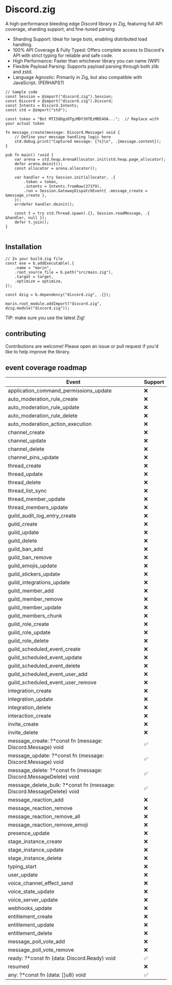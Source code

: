 
# Discord.zig

A high-performance bleeding edge Discord library in Zig, featuring full API coverage, sharding support, and fine-tuned parsing
* Sharding Support: Ideal for large bots, enabling distributed load handling.
* 100% API Coverage & Fully Typed: Offers complete access to Discord's API with strict typing for reliable and safe code.
* High Performance: Faster than whichever library you can name (WIP)
* Flexible Payload Parsing: Supports payload parsing through both zlib and zstd.
* Language Agnostic: Primarily in Zig, but also compatible with JavaScript. (PERHAPS?)

```zig
// Sample code
const Session = @import("discord.zig").Session;
const Discord = @import("discord.zig").Discord;
const Intents = Discord.Intents;
const std = @import("std");

const token = "Bot MTI5ODgzOTgzMDY3OTEzMDE4OA...";  // Replace with your actual token

fn message_create(message: Discord.Message) void {
    // Define your message handling logic here
    std.debug.print("Captured message: {?s}\n", .{message.content});
}

pub fn main() !void {
    var arena = std.heap.ArenaAllocator.init(std.heap.page_allocator);
    defer arena.deinit();
    const allocator = arena.allocator();

    var handler = try Session.init(allocator, .{
        .token = token,
        .intents = Intents.fromRaw(37379),
        .run = Session.GatewayDispatchEvent{ .message_create = &message_create },
    });
    errdefer handler.deinit();

    const t = try std.Thread.spawn(.{}, Session.readMessage, .{ &handler, null });
    defer t.join();
}


```
## Installation
```zig
// In your build.zig file
const exe = b.addExecutable(.{
    .name = "marin",
    .root_source_file = b.path("src/main.zig"),
    .target = target,
    .optimize = optimize,
});

const dzig = b.dependency("discord.zig", .{});

marin.root_module.addImport("discord.zig", dzig.module("discord.zig"));
```
TIP: make sure you use the latest Zig!

## contributing
Contributions are welcome! Please open an issue or pull request if you'd like to help improve the library.

## event coverage roadmap
| Event                                  | Support |
|----------------------------------------|---------|
| application_command_permissions_update | ❌       |
| auto_moderation_rule_create            | ❌       |
| auto_moderation_rule_update            | ❌       |
| auto_moderation_rule_delete            | ❌       |
| auto_moderation_action_execution       | ❌       |
| channel_create                         | ❌       |
| channel_update                         | ❌       |
| channel_delete                         | ❌       |
| channel_pins_update                    | ❌       |
| thread_create                          | ❌       |
| thread_update                          | ❌       |
| thread_delete                          | ❌       |
| thread_list_sync                       | ❌       |
| thread_member_update                   | ❌       |
| thread_members_update                  | ❌       |
| guild_audit_log_entry_create           | ❌       |
| guild_create                           | ❌       |
| guild_update                           | ❌       |
| guild_delete                           | ❌       |
| guild_ban_add                          | ❌       |
| guild_ban_remove                       | ❌       |
| guild_emojis_update                    | ❌       |
| guild_stickers_update                  | ❌       |
| guild_integrations_update              | ❌       |
| guild_member_add                       | ❌       |
| guild_member_remove                    | ❌       |
| guild_member_update                    | ❌       |
| guild_members_chunk                    | ❌       |
| guild_role_create                      | ❌       |
| guild_role_update                      | ❌       |
| guild_role_delete                      | ❌       |
| guild_scheduled_event_create           | ❌       |
| guild_scheduled_event_update           | ❌       |
| guild_scheduled_event_delete           | ❌       |
| guild_scheduled_event_user_add         | ❌       |
| guild_scheduled_event_user_remove      | ❌       |
| integration_create                     | ❌       |
| integration_update                     | ❌       |
| integration_delete                     | ❌       |
| interaction_create                     | ❌       |
| invite_create                          | ❌       |
| invite_delete                          | ❌       |
| message_create: ?*const fn (message: Discord.Message) void | ✅ |
| message_update: ?*const fn (message: Discord.Message) void | ✅ |
| message_delete: ?*const fn (message: Discord.MessageDelete) void | ✅ |
| message_delete_bulk: ?*const fn (message: Discord.MessageDelete) void | ✅ |
| message_reaction_add                   | ❌       |
| message_reaction_remove                | ❌       |
| message_reaction_remove_all            | ❌       |
| message_reaction_remove_emoji          | ❌       |
| presence_update                        | ❌       |
| stage_instance_create                  | ❌       |
| stage_instance_update                  | ❌       |
| stage_instance_delete                  | ❌       |
| typing_start                           | ❌       |
| user_update                            | ❌       |
| voice_channel_effect_send              | ❌       |
| voice_state_update                     | ❌       |
| voice_server_update                    | ❌       |
| webhooks_update                        | ❌       |
| entitlement_create                     | ❌       |
| entitlement_update                     | ❌       |
| entitlement_delete                     | ❌       |
| message_poll_vote_add                  | ❌       |
| message_poll_vote_remove               | ❌       |
| ready: ?*const fn (data: Discord.Ready) void | ✅ |
| resumed                                | ❌       |
| any: ?*const fn (data: []u8) void      | ✅ |

